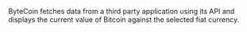 ByteCoin fetches data from a third party application using its API and displays the current value of Bitcoin against the selected fiat currency.
